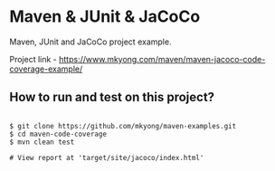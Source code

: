 # Maven & JUnit & JaCoCo
Maven, JUnit and JaCoCo project example.

Project link - https://www.mkyong.com/maven/maven-jacoco-code-coverage-example/

## How to run and test on this project?
```

$ git clone https://github.com/mkyong/maven-examples.git
$ cd maven-code-coverage
$ mvn clean test

# View report at 'target/site/jacoco/index.html'
```

